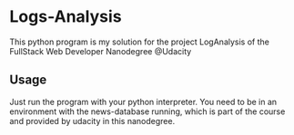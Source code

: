 # Logs-Analysis
This python program is my solution for the project LogAnalysis of the FullStack Web Developer Nanodegree @Udacity

## Usage
Just run the program with your python interpreter. You need to be in an environment with the news-database running, which is part of the course and provided by udacity in this nanodegree.
